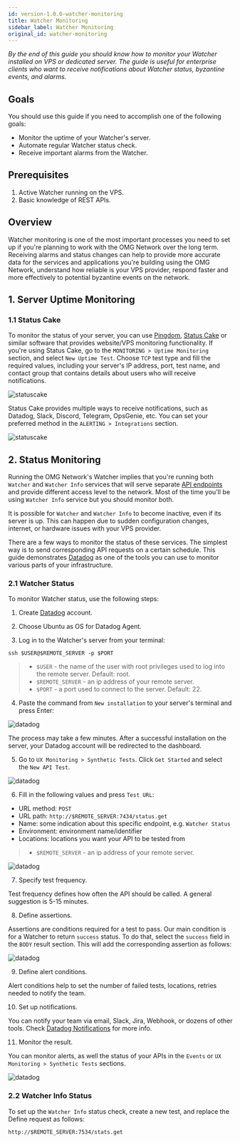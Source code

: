 ```yaml
---
id: version-1.0.0-watcher-monitoring
title: Watcher Monitoring
sidebar_label: Watcher Monitoring
original_id: watcher-monitoring
---
```


*By the end of this guide you should know how to monitor your Watcher installed on VPS or dedicated server. The guide is useful for enterprise clients who want to receive notifications about Watcher status, byzantine events, and alarms.*

## Goals

You should use this guide if you need to accomplish one of the following goals:
- Monitor the uptime of your Watcher's server.
- Automate regular Watcher status check.  
- Receive important alarms from the Watcher.

## Prerequisites

1. Active Watcher running on the VPS.
2. Basic knowledge of REST APIs.

## Overview

Watcher monitoring is one of the most important processes you need to set up if you're planning to work with the OMG Network over the long term. Receiving alarms and status changes can help to provide more accurate data for the services and applications you're building using the OMG Network, understand how reliable is your VPS provider, respond faster and more effectively to potential byzantine events on the network. 

## 1. Server Uptime Monitoring

### 1.1 Status Cake

To monitor the status of your server, you can use [Pingdom](https://www.pingdom.com/), [Status Cake](https://www.statuscake.com/) or similar software that provides website/VPS monitoring functionality. If you're using Status Cake, go to the `MONITORING > Uptime Monitoring` section, and select `New Uptime Test`. Choose `TCP` test type and fill the required values, including your server's IP address, port, test name, and contact group that contains details about users who will receive notifications.

![statuscake](/img/watcher/04.png)

Status Cake provides multiple ways to receive notifications, such as Datadog, Slack, Discord, Telegram, OpsGenie, etc. You can set your preferred method in the `ALERTING > Integrations` section.

![statuscake](/img/watcher/05.png)

## 2. Status Monitoring

Running the OMG Network's Watcher implies that you're running both `Watcher` and `Watcher Info` services that will serve separate [API endpoints](/api#watcher) and provide different access level to the network. Most of the time you'll be using `Watcher Info` service but you should monitor both.

It is possible for `Watcher` and `Watcher Info` to become inactive, even if its server is up. This can happen due to sudden configuration changes, internet, or hardware issues with your VPS provider. 

There are a few ways to monitor the status of these services. The simplest way is to send corresponding API requests on a certain schedule. This guide demonstrates [Datadog](https://www.datadoghq.com/) as one of the tools you can use to monitor various parts of your infrastructure.

### 2.1 Watcher Status

To monitor Watcher status, use the following steps:

1. Create [Datadog](https://www.datadoghq.com/) account.

2. Choose Ubuntu as OS for Datadog Agent.

3. Log in to the Watcher's server from your terminal:

```
ssh $USER@$REMOTE_SERVER -p $PORT
```

> - `$USER` - the name of the user with root privileges used to log into the remote server. Default: root.
> - `$REMOTE_SERVER` - an ip address of your remote server.
> - `$PORT` - a port used to connect to the server. Default: 22.

4. Paste the command from `New installation` to your server's terminal and press Enter:

![datadog](/img/watcher/06.png) 

The process may take a few minutes. After a successful installation on the server, your Datadog account will be redirected to the dashboard. 

5. Go to `UX Monitoring > Synthetic Tests`. Click `Get Started` and select the `New API Test`.

![datadog](/img/watcher/07.png) 

6. Fill in the following values and press `Test URL`:
- URL method: `POST`
- URL path: `http://$REMOTE_SERVER:7434/status.get`
- Name: some indication about this specific endpoint, e.g. `Watcher Status`
- Environment: environment name/identifier
- Locations: locations you want your API to be tested from

> - `$REMOTE_SERVER` - an ip address of your remote server.

![datadog](/img/watcher/08.png)

7. Specify test frequency.

Test frequency defines how often the API should be called. A general suggestion is 5-15 minutes.

8. Define assertions.

Assertions are conditions required for a test to pass. Our main condition is for a Watcher to return `success` status. To do that, select the `success` field in the `BODY` result section. This will add the corresponding assertion as follows:

![datadog](/img/watcher/09.png)

9. Define alert conditions.

Alert conditions help to set the number of failed tests, locations, retries needed to notify the team.

10. Set up notifications.

You can notify your team via email, Slack, Jira, Webhook, or dozens of other tools. Check [Datadog Notifications](https://docs.datadoghq.com/video-categories/notifications/) for more info.

11. Monitor the result.

You can monitor alerts, as well the status of your APIs in the `Events` or `UX Monitoring > Synthetic Tests` sections.

![datadog](/img/watcher/10.png)

### 2.2 Watcher Info Status

To set up the `Watcher Info` status check, create a new test, and replace the Define request as follows:

```
http://$REMOTE_SERVER:7534/stats.get
```
